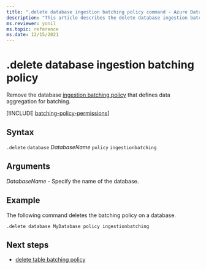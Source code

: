 ```yaml
---
title: ".delete database ingestion batching policy command - Azure Data Explorer"
description: "This article describes the delete database ingestion batching policy command in Azure Data Explorer."
ms.reviewer: yonil
ms.topic: reference
ms.date: 12/15/2021
---
```

# .delete database ingestion batching policy

Remove the database [ingestion batching policy](batchingpolicy.md) that defines data aggregation for batching.

[!INCLUDE [batching-policy-permissions](../../includes/batching-policy-permissions.md)]

## Syntax

`.delete` `database` *DatabaseName* `policy` `ingestionbatching`

## Arguments

*DatabaseName* - Specify the name of the database.

## Example

The following command deletes the batching policy on a database.

```kusto
.delete database MyDatabase policy ingestionbatching
```

## Next steps

* [delete table batching policy](delete-table-ingestion-batching-policy.md)
